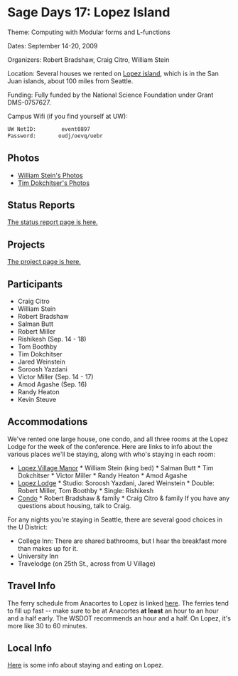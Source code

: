 

# Sage Days 17: Lopez Island

Theme: Computing with Modular forms and L-functions 

Dates: September 14-20, 2009 

Organizers: Robert Bradshaw, Craig Citro, William Stein 

Location: Several houses we rented on <a class="http" href="http://www.lopezisland.net/photogallery.asp">Lopez island</a>, which is in the San Juan islands, about 100 miles from Seattle. 

Funding: Fully funded by the National Science Foundation under Grant DMS-0757627. 

Campus Wifi (if you find yourself at UW):  
```txt
UW NetID:        event0897
Password:       oudj/oevq/uebr
```

## Photos

* <a class="http" href="http://wstein.org/pics/new/200909-sagedays17/">William Stein's Photos</a> 
* <a class="http" href="http://picasaweb.google.co.uk/timdok/SageDays17?authkey=Gv1sRgCJ3gp5Ol2uGh8QE#">Tim Dokchitser's Photos</a> 

## Status Reports

<a href="/days17/status">The status report page is here.</a> 


## Projects

<a href="/days17/projects">The project page is here.</a> 


## Participants

* Craig Citro  
* William Stein 
* Robert Bradshaw 
* Salman Butt 
* Robert Miller 
* Rishikesh (Sep. 14 - 18) 
* Tom Boothby 
* Tim Dokchitser 
* Jared Weinstein 
* Soroosh Yazdani 
* Victor Miller (Sep. 14 - 17) 
* Amod Agashe (Sep. 16) 
* Randy Heaton 
* Kevin Steuve 

## Accommodations

We've rented one large house, one condo, and all three rooms at the Lopez Lodge for the week of the conference. Here are links to info about the various places we'll be staying, along with who's staying in each room: 

* <a class="http" href="http://www.lopezvillageproperties.com/property_view.cfm?id=41">Lopez Village Manor</a> 
      * William Stein (king bed) 
      * Salman Butt 
      * Tim Dokchitser 
      * Victor Miller 
      * Randy Heaton 
      * Amod Agashe 
* <a class="http" href="http://www.lopezlodge.com/">Lopez Lodge</a> 
      * Studio: Soroosh Yazdani, Jared Weinstein 
      * Double: Robert Miller, Tom Boothby 
      * Single: Rishikesh 
* <a class="http" href="http://www.lopezvillageproperties.com/property_view.cfm?id=46">Condo</a> 
      * Robert Bradshaw & family 
      * Craig Citro & family 
If you have any questions about housing, talk to Craig. 

For any nights you're staying in Seattle, there are several good choices in the U District: 

* College Inn: There are shared bathrooms, but I hear the breakfast more than makes up for it. 
* University Inn 
* Travelodge (on 25th St., across from U Village) 

## Travel Info

The ferry schedule from Anacortes to Lopez is linked <a class="http" href="http://www.wsdot.wa.gov/Ferries/Schedule/ScheduleDetail.aspx?tripdate=20090914&amp;departingterm=1&amp;arrivingterm=13&amp;roundtrip=true">here</a>. The ferries tend to fill up fast -- make sure to be at Anacortes **at least** an hour to an hour and a half early. The WSDOT recommends an hour and a half. On Lopez, it's more like 30 to 60 minutes. 


## Local Info

<a href="/days17/localinfo">Here</a> is some info about staying and eating on Lopez. 
